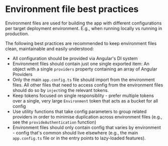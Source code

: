 # Environment file best practices

Environment files are used for building the app with different configurations per target deployment environment. E.g., when running locally vs running in production.

The following best practices are recommended to keep environment files clean, maintainable and easily understood:

- All configuration should be provided via Angular's DI system
- Environment files should contain just one single exported item: An object with a single `providers` property containing an array of Angular Providers
- Only the main `app.config.ts` file should import from the environment files. All other files that need to access config from the environment files should do so by `inject`ing the relevant tokens.
- Keep tokens focused on single responsiblity - prefer multiple tokens over a single, very large `Environment` token that acts as a bucket for all config
- Use utility functions that take config parameters to group related providers in order to minimise duplication across environment files (e.g., see the `provideAuthentication` function)
- Environment files should only contain config that varies by environment - config that's common should live elsewhere (e.g., the main `app.config.ts` file or in the entry points to lazy-loaded features).
